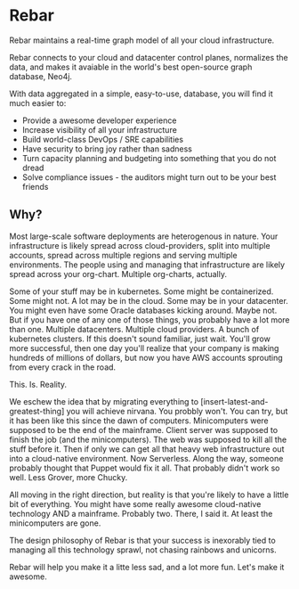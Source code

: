 

# Rebar

Rebar maintains a real-time graph model of all your cloud infrastructure.

Rebar connects to your cloud and datacenter control planes, normalizes the data, and makes it avaiable in the world's best open-source graph database, Neo4j.

With data aggregated in a simple, easy-to-use, database, you will find it much easier to:

* Provide a awesome developer experience
* Increase visibility of all your infrastructure
* Build world-class DevOps / SRE capabilities
* Have security to bring joy rather than sadness
* Turn capacity planning and budgeting into something that you do not dread
* Solve compliance issues - the auditors might turn out to be your best friends

## Why?

Most large-scale software deployments are heterogenous in nature.  Your infrastructure is likely spread across cloud-providers, split into multiple accounts, spread across multiple regions and serving multiple environments.  The people using and managing that infrastructure are likely spread across your org-chart.  Multiple org-charts, actually.

Some of your stuff may be in kubernetes. Some might be containerized. Some might not. A lot may be in the cloud.  Some may be in your datacenter. You might even have some Oracle databases kicking around. Maybe not. But if you have one of any one of those things, you probably have a lot more than one.  Multiple datacenters. Multiple cloud providers. A bunch of kubernetes clusters. If this doesn't sound familiar, just wait.  You'll grow more successful, then one day you'll realize that your company is making hundreds of millions of dollars, but now you have AWS accounts sprouting from every crack in the road.

This. Is. Reality.

We eschew the idea that by migrating everything to [insert-latest-and-greatest-thing] you will achieve nirvana.  You probbly won't.  You can try, but it has been like this since the dawn of computers.  Minicomputers were supposed to be the end of the mainframe.  Client server was supposed to finish the job (and the minicomputers).  The web was supposed to kill all the stuff before it.  Then if only we can get all that heavy web infrastructure out into a cloud-native environment.  Now Serverless.  Along the way, someone probably thought that Puppet would fix it all. That probably didn't work so well.  Less Grover, more Chucky.

All moving in the right direction, but reality is that you're likely to have a little bit of everything.  You might have some really awesome cloud-native technology AND a mainframe.  Probably two.  There, I said it.  At least the minicomputers are gone.

The design philosophy of Rebar is that your success is inexorably tied to managing all this technology sprawl, not chasing rainbows and unicorns.  

Rebar will help you make it a litte less sad, and a lot more fun.  Let's make it awesome.



